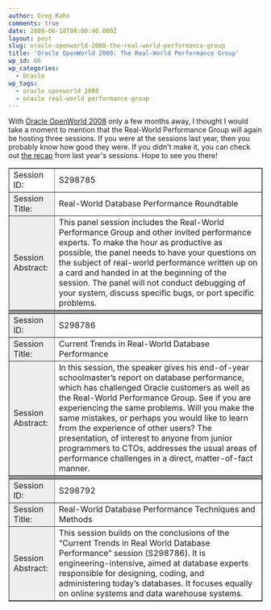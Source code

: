 ```yaml
---
author: Greg Rahn
comments: true
date: 2008-06-18T08:00:46.000Z
layout: post
slug: oracle-openworld-2008-the-real-world-performance-group
title: 'Oracle OpenWorld 2008: The Real-World Performance Group'
wp_id: 66
wp_categories:
  - Oracle
wp_tags:
  - oracle openworld 2008
  - oracle real-world performance group
---
```


With [Oracle OpenWorld 2008](http://www.oracle.com/openworld/2008/index.html) only a few months away, I thought I would take a moment to mention that the Real-World Performance Group will again be hosting three sessions.  If you were at the sessions last year, then you probably know how good they were.  If you didn't make it, you can check out [the recap](http://structureddata.org/2007/11/19/the-real-world-performance-group-oracle-openworld-2007-recap/) from last year's sessions.  Hope to see you there!
<table cellpadding="1" width="100%" border="1" >
  <tr >

<td >Session ID:
</td>

<td >S298785
</td>
  </tr>
  <tr >

<td bgcolor="#eeeeee" >Session Title:
</td>

<td >Real-World Database Performance Roundtable
</td>
  </tr>
  <tr >

<td bgcolor="#eeeeee" >Session Abstract:
</td>

<td >This panel session includes the Real-World Performance Group and other invited performance experts. To make the hour as productive as possible, the panel needs to have your questions on the subject of real-world performance written up on a card and handed in at the beginning of the session. The panel will not conduct debugging of your system, discuss specific bugs, or port specific problems.
</td>
  </tr>
  <tr >

<td bgcolor="#999999" >
</td>

<td bgcolor="#999999" >
</td>
  </tr>
  <tr >

<td bgcolor="#eeeeee" >Session ID:
</td>

<td >S298786
</td>
  </tr>
  <tr >

<td bgcolor="#eeeeee" >Session Title:
</td>

<td >Current Trends in Real-World Database Performance
</td>
  </tr>
  <tr >

<td bgcolor="#eeeeee" >Session Abstract:
</td>

<td >In this session, the speaker gives his end-of-year schoolmaster’s report on database performance, which has challenged Oracle customers as well as the Real-World Performance Group. See if you are experiencing the same problems. Will you make the same mistakes, or perhaps you would like to learn from the experience of other users? The presentation, of interest to anyone from junior programmers to CTOs, addresses the usual areas of performance challenges in a direct, matter-of-fact manner.
</td>
  </tr>
  <tr >

<td bgcolor="#999999" >
</td>

<td bgcolor="#999999" >
</td>
  </tr>
  <tr >

<td bgcolor="#eeeeee" >Session ID:
</td>

<td >S298792
</td>
  </tr>
  <tr >

<td bgcolor="#eeeeee" >Session Title:
</td>

<td >Real-World Database Performance Techniques and Methods
</td>
  </tr>
  <tr >

<td bgcolor="#eeeeee" >Session Abstract:
</td>

<td >This session builds on the conclusions of the “Current Trends in Real World Database Performance” session (S298786). It is engineering-intensive, aimed at database experts responsible for designing, coding, and administering today’s databases. It focuses equally on online systems and data warehouse systems.
</td>
  </tr>
</table>
